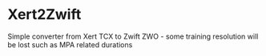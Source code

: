 # Xert2Zwift
Simple converter from Xert TCX to Zwift ZWO - some training resolution will be lost such as MPA related durations
